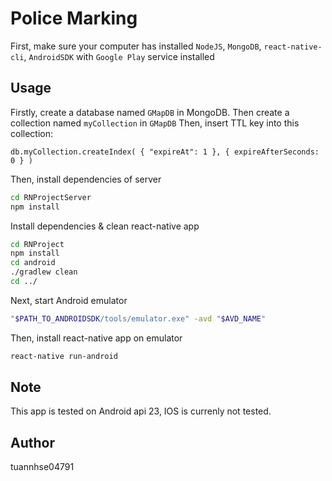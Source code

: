 # Police Marking
First, make sure your computer has installed `NodeJS`, `MongoDB`, `react-native-cli`, `AndroidSDK` with `Google Play` service installed
## Usage
Firstly, create a database named `GMapDB` in MongoDB. Then create a collection named `myCollection` in `GMapDB`
Then, insert TTL key into this collection:
````
db.myCollection.createIndex( { "expireAt": 1 }, { expireAfterSeconds: 0 } )
````
Then, install dependencies of server
````sh
cd RNProjectServer
npm install
````
Install dependencies & clean react-native app
````sh
cd RNProject
npm install
cd android
./gradlew clean
cd ../
````
Next, start Android emulator
````sh
"$PATH_TO_ANDROIDSDK/tools/emulator.exe" -avd "$AVD_NAME"
````
Then, install react-native app on emulator
````sh
react-native run-android
````
## Note
This app is tested on Android api 23, IOS is currenly not tested.
## Author
tuannhse04791
